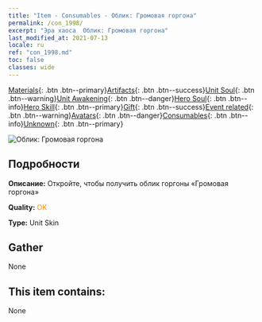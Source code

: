 ```yaml
---
title: "Item - Consumables - Облик: Громовая горгона"
permalink: /con_1998/
excerpt: "Эра хаоса  Облик: Громовая горгона"
last_modified_at: 2021-07-13
locale: ru
ref: "con_1998.md"
toc: false
classes: wide
---
```

 [Materials](/ItemsRU/){: .btn .btn--primary}[Artifacts](/ItemsRU/Artifacts/){: .btn .btn--success}[Unit Soul](/ItemsRU/UnitSoul/){: .btn .btn--warning}[Unit Awakening](/ItemsRU/UnitAwakening/){: .btn .btn--danger}[Hero Soul](/ItemsRU/HeroSoul/){: .btn .btn--info}[Hero Skill](/ItemsRU/HeroSkill/){: .btn .btn--primary}[Gift](/ItemsRU/Gift/){: .btn .btn--success}[Event related](/ItemsRU/Events/){: .btn .btn--warning}[Avatars](/ItemsRU/Avatars/){: .btn .btn--danger}[Consumables](/ItemsRU/Consumables/){: .btn .btn--info}[Unknown](/ItemsRU/Unknown/){: .btn .btn--primary}

 ![Облик: Громовая горгона](/images/u/ti_manniupifu.jpg)

## Подробности
 **Описание:** Откройте, чтобы получить облик горгоны «Громовая горгона»

 **Quality:** <span style="color: #FF8C00">OK</span>

 **Type:** Unit Skin

## Gather

  None

## This item contains:

  None

